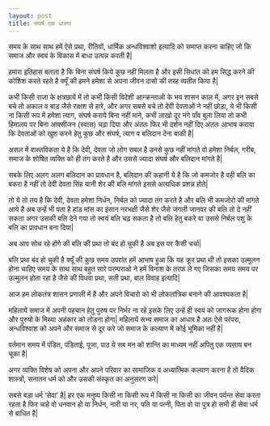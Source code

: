 ```yaml
---
layout: post
title: संघर्ष एक धारणा
---
```

समय के साथ साथ हमें ऐसे प्रथा, रीतियों, धार्मिक अन्धविश्वाशो इत्यादि को समाप्त करना चाहिए जो कि समाज और स्वयं के विकास में बाधा उत्पन्न करती है|



हमारा इतिहास बताता है कि बिना संघर्ष किये कुछ नहीं मिलता है और इसी सिधांत को हम सिद्ध करने की कोशिश करते रहते है क्यूँ की हमने हमेशा से अपना जीवन दासो की तरह व्यतीत किया है|



कभी किसी राजा के क्षत्रछायें में तो कभी किसी विदेशी आन्क्रन्ताओ के भय शासन काल में, अगर इन सबसे बचे तो अकाल व बाड़ जैसे राक्षश से हारे, और अगर सबसे बचे तो देवी देवताओं ने नहीं छोड़ा, ये भी किसी ना किसी रूप में हमेशा त्याग, संघर्ष कराये बिना नहीं माने, कभी लाखो दूर नंगे पाँव बुला लिया तो कभी हिमालय पर बिना आक्सीजन (स्वास) चढ़ा दिया और अंततः फिर भी दर्शन नहीं दिए अंततः आभाष कराया कि देवताओं को खुश करने हेतु कुछ और संघर्ष, त्याग व बलिदान देना बाकी है|



असल में वास्तविकता ये है कि देवी, देवता जो लोग सबल है उनसे कुछ नहीं मांगते वो हमेशा निर्बल, गरीब, समाज के शोषित व्यक्ति को ही तंग करते है और उससे ज्यादा संघर्ष और बलिदान मांगते है|



सबके लिए अलग अलग बलिदान का प्रावधान है, बलिदान की कहानी ये है कि जो कमजोर है वही बलि का बकरा है नहीं तो देवी देवता सिंह यानी शेर की बलि मांगते इससे अत्यधिक प्रशन्न होते|



तो ये तो तय है कि देवी, देवता हमेशा निर्धन, निर्बल को ज्यादा तंग करते है और बलि भी कमजोरो की मांगते आये है अब उन्हें भी पता है हांड मांस का इंसान नरभक्षी जैसे शेर जैसे जंगली जानवर की बलि तो दे नहीं सकता अगर उसकी बलि देने गया तो स्वयं बलि चढ़ सकता है तो बलि हेतु बकरे या उससे निर्बल पशु के बलि का प्रावधान बना दिया|



अब आप सोच रहे होंगे की बलि की प्रथा तो बंद हो चुकी है अब इस पर कैसी चर्चा|



बलि प्रथा बंद हो चुकी है क्यूँ की कुछ समय उपरांत हमें आभाष हुआ कि यह क्रूर प्रथा थी तो इसका उल्मुलन होना चाहिए समय के साथ साथ बहुत सारे परम्पराओ ने हमें विनाश के तरफ ले गए जिसका समय समय पर उल्मुलन होता रहा है जैसे की विधवा प्रथा, सती प्रथा, बाल विवाह इत्यादि|



आज हम लोकतंत्र शासन प्रणाली में है और अपने विचारो को भी लोकतांत्रिक बनाने की आवश्यकता है|



महिलायें समाज में अपनी पहचान हेतु पुरुष पर निर्भर ना रहे इसके लिए उन्हें ही स्वयं को जागरूक होना होगा और पुरुषो के मिथ्या अहंकार को तोडना होगा| महिलायें सभ्य समाज का आधार है अतः ऐसे परंपरा, अन्धविश्वाश को अपने और समाज से दूर करे जो समाज के कल्याण में कोई भूमिका नहीं है|



वर्तमान समय में पंडित, पंडिताई, पूजा, पाठ ये सब मन को शान्ति का माध्यम नहीं अपितु एक व्यसाय बन चूका है|



अगर व्यक्ति विशेष को अपना और अपने परिवार का सामाजिक व अध्यात्मिक कल्याण करना है तो वैदिक शास्त्रों, सनातन धर्म को और उसकी संस्कृत का अनुसरण करे|



सबसे बड़ा धर्म ‘सेवा’ है| हर एक मनुष्य किसी ना किसी रूप में किसी ना किसी का जीवन पर्यन्त सेवा करता रहता है फिर चाहे वो धनवान हो या निर्धन, नारी या नर, पति या पत्नी, पिता वो या पुत्र हो सभी ही सेवा धर्म से बाधित है|
